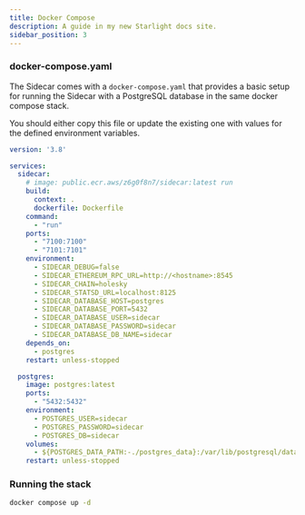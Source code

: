 ```yaml
---
title: Docker Compose
description: A guide in my new Starlight docs site.
sidebar_position: 3
---
```


### docker-compose.yaml

The Sidecar comes with a `docker-compose.yaml` that provides a basic setup for running the Sidecar with a PostgreSQL database in the same docker compose stack.

You should either copy this file or update the existing one with values for the defined environment variables.

```yaml
version: '3.8'

services:
  sidecar:
    # image: public.ecr.aws/z6g0f8n7/sidecar:latest run
    build:
      context: .
      dockerfile: Dockerfile
    command:
      - "run"
    ports:
      - "7100:7100"
      - "7101:7101"
    environment:
      - SIDECAR_DEBUG=false
      - SIDECAR_ETHEREUM_RPC_URL=http://<hostname>:8545
      - SIDECAR_CHAIN=holesky
      - SIDECAR_STATSD_URL=localhost:8125
      - SIDECAR_DATABASE_HOST=postgres
      - SIDECAR_DATABASE_PORT=5432
      - SIDECAR_DATABASE_USER=sidecar
      - SIDECAR_DATABASE_PASSWORD=sidecar
      - SIDECAR_DATABASE_DB_NAME=sidecar
    depends_on:
      - postgres
    restart: unless-stopped

  postgres:
    image: postgres:latest
    ports:
      - "5432:5432"
    environment:
      - POSTGRES_USER=sidecar
      - POSTGRES_PASSWORD=sidecar
      - POSTGRES_DB=sidecar
    volumes:
      - ${POSTGRES_DATA_PATH:-./postgres_data}:/var/lib/postgresql/data
    restart: unless-stopped
```

### Running the stack

```bash
docker compose up -d
```
